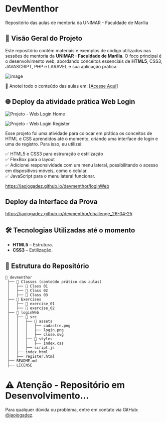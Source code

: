 # DevMenthor

Repositório das aulas de mentoria da UNIMAR - Faculdade de Marília

## 📌 Visão Geral do Projeto

Este repositório contém materiais e exemplos de código utilizados nas sessões de mentoria da **UNIMAR - Faculdade de Marília**. O foco principal é o desenvolvimento web, abordando conceitos essenciais de **HTML5**, CSS3, JAVASCRIPT, PHP e LARAVEL e sua aplicação prática.

![image](https://github.com/user-attachments/assets/ec6faaf8-f313-42a0-a1e4-05ae8765b7f6)

🔗 Anotei todo o conteúdo das aulas em: [<a href="https://safe-coil-e10.notion.site/DevMenthor-1d3b88e5901b807e9e7fc0d468f148fb" target="_blank">Acesse Aqui</a>]

## 🌐 Deploy da atividade prática Web Login
![Projeto  - Web Login Home](https://github.com/user-attachments/assets/fc74d42d-3830-4eaf-878a-1202658a4b19)

![Projeto  - Web Login Register](https://github.com/user-attachments/assets/68e6dc31-e2f2-46d7-9fec-51b46f03c1c8)

Esse projeto foi uma atividade para colocar em prática os conceitos de HTML e CSS aprendidos até o momento, criando uma interface de login e uma de registro. Para isso, eu utilizei: <br>

✅ HTML5 e CSS3 para estruração e estilização <br>
✅ FlexBox para o layout <br>
✅ Adicionei responsividade com um menu lateral, possibilitando o acesso em dispositivos móveis, como o celular. <br>
✅ JavaScript para o menu lateral funcionar. <br>

https://jaojogadez.github.io/devmenthor/loginWeb

## Deploy da Interface da Prova
https://jaojogadez.github.io/devmenthor/challenge_26-04-25

<!--
## 🚀 Funcionalidades e Conteúdo

Os arquivos neste repositório demonstram conceitos fundamentais do HTML, incluindo:

✅ **Estrutura Básica do HTML:** Declaração `<!DOCTYPE html>`, organização das tags `<html>`, `<head>` e `<body>`. <br> 
📌 **Elementos de Cabeçalho:** Uso de `<meta>`, `<title>` e outras tags importantes.  <br> 
📝 **Títulos e Parágrafos:** Demonstração de `<h1>` a `<h6>` e formatação de textos com `<p>`, `<b>`, `<em>`, `<del>`. <br> 
🔗 **Links e Imagens:** Uso da tag `<a>` para hiperligações e `<img>` para imagens. <br> 
🌐 **Links Externos:** Implementação de links com `target="_blank"` para abrir em novas abas. <br> 
🎨 **Estilização de Imagens:** Aplicando `border-radius` via CSS inline. <br> 
-->

## 🛠️ Tecnologias Utilizadas até o momento
- **HTML5** – Estrutura.
- **CSS3** – Estilização.

## 📂 Estrutura do Repositório

```
📁 devmenthor
 ├── 📂 Classes (conteúdo prático das aulas)
 │   ├── 📂 Class 01
 │   ├── 📂 Class 02
 │   ├── 📂 Class 03
 ├── 📂 Exercises 
 │   ├── 📂 exercise_01
 │   ├── 📂 exercise_02
 ├── 📂 loginWeb 
 │   ├── 📂 src
 │   │   ├── 📂 assets
 │   │   │   ├── cadastre.png
 │   │   │   ├── login.png
 │   │   │   ├── close.svg
 │   │   ├── 📂 styles
 │   │   │   ├── index.css
 │   │   ├── script.js
 │   ├── index.html
 │   ├── register.html
 ├── README.md
 ├── LICENSE
```
# ⚠️ Atenção - Repositório em Desenvolvimento...
Para qualquer dúvida ou problema, entre em contato via GitHub: [@jaojogadez](https://github.com/jaojogadez).


<!-- 
## 🔧 Como Utilizar

### 📥 Clonando o Repositório
```bash
git clone https://github.com/jaojogadez/devmenthor.git
cd devmenthor
```
### 🌐 Visualização dos Arquivos

Para visualizar os arquivos HTML:
1. Navegue até a pasta correspondente.
2. Abra o arquivo `.html` diretamente no navegador.

Exemplo:
- Para abrir a página **"Quem sou eu?"**, acesse `Class 01/exercício 01/` e abra `index.html` no navegador.

## 🤝 Contribuições

Contribuições são bem-vindas! Para colaborar:
1. Faça um **fork** do repositório.
2. Crie um **branch** para sua funcionalidade ou correção de bug.
3. Faça suas modificações e **commite** com mensagens descritivas.
4. Envie um **pull request** para o branch `main`.

## 📜 Licença
Este projeto está licenciado sob a **MIT License**. Consulte o arquivo `LICENSE` para mais detalhes.

## 📩 Contato e Suporte
Para dúvidas ou suporte, entre em contato:
📌 **João Pedro de Oliveira**
🔗 **GitHub:** [jaojogadez](https://github.com/jaojogadez) -->

